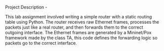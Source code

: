Project Description - 

This lab assignment involved writing a simple router with a static routing table using Python. The router receives raw Ethernet frames, processes the packets just
like a real router, and then forwards them to the correct outgoing interface. The Ethernet frames are generated by a Mininet/Pox framework made by the class TA, 
this code defines the forwarding logic so packets go to the correct interface.

